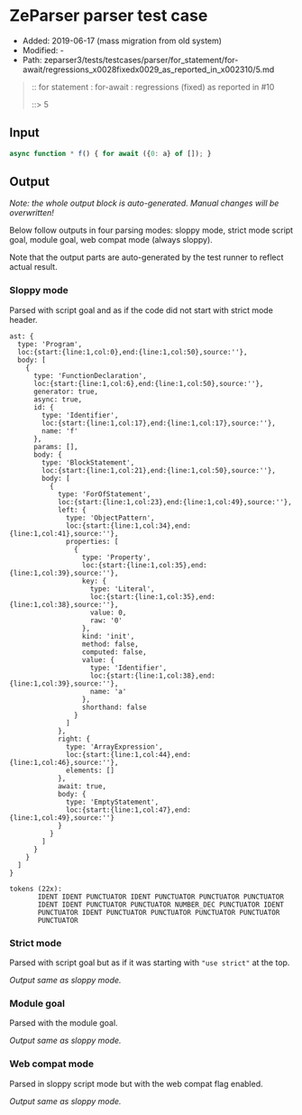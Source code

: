 # ZeParser parser test case

- Added: 2019-06-17 (mass migration from old system)
- Modified: -
- Path: zeparser3/tests/testcases/parser/for_statement/for-await/regressions_x0028fixedx0029_as_reported_in_x002310/5.md

> :: for statement : for-await : regressions (fixed) as reported in #10
>
> ::> 5

## Input

`````js
async function * f() { for await ({0: a} of []); }
`````

## Output

_Note: the whole output block is auto-generated. Manual changes will be overwritten!_

Below follow outputs in four parsing modes: sloppy mode, strict mode script goal, module goal, web compat mode (always sloppy).

Note that the output parts are auto-generated by the test runner to reflect actual result.

### Sloppy mode

Parsed with script goal and as if the code did not start with strict mode header.

`````
ast: {
  type: 'Program',
  loc:{start:{line:1,col:0},end:{line:1,col:50},source:''},
  body: [
    {
      type: 'FunctionDeclaration',
      loc:{start:{line:1,col:6},end:{line:1,col:50},source:''},
      generator: true,
      async: true,
      id: {
        type: 'Identifier',
        loc:{start:{line:1,col:17},end:{line:1,col:17},source:''},
        name: 'f'
      },
      params: [],
      body: {
        type: 'BlockStatement',
        loc:{start:{line:1,col:21},end:{line:1,col:50},source:''},
        body: [
          {
            type: 'ForOfStatement',
            loc:{start:{line:1,col:23},end:{line:1,col:49},source:''},
            left: {
              type: 'ObjectPattern',
              loc:{start:{line:1,col:34},end:{line:1,col:41},source:''},
              properties: [
                {
                  type: 'Property',
                  loc:{start:{line:1,col:35},end:{line:1,col:39},source:''},
                  key: {
                    type: 'Literal',
                    loc:{start:{line:1,col:35},end:{line:1,col:38},source:''},
                    value: 0,
                    raw: '0'
                  },
                  kind: 'init',
                  method: false,
                  computed: false,
                  value: {
                    type: 'Identifier',
                    loc:{start:{line:1,col:38},end:{line:1,col:39},source:''},
                    name: 'a'
                  },
                  shorthand: false
                }
              ]
            },
            right: {
              type: 'ArrayExpression',
              loc:{start:{line:1,col:44},end:{line:1,col:46},source:''},
              elements: []
            },
            await: true,
            body: {
              type: 'EmptyStatement',
              loc:{start:{line:1,col:47},end:{line:1,col:49},source:''}
            }
          }
        ]
      }
    }
  ]
}

tokens (22x):
       IDENT IDENT PUNCTUATOR IDENT PUNCTUATOR PUNCTUATOR PUNCTUATOR
       IDENT IDENT PUNCTUATOR PUNCTUATOR NUMBER_DEC PUNCTUATOR IDENT
       PUNCTUATOR IDENT PUNCTUATOR PUNCTUATOR PUNCTUATOR PUNCTUATOR
       PUNCTUATOR
`````

### Strict mode

Parsed with script goal but as if it was starting with `"use strict"` at the top.

_Output same as sloppy mode._

### Module goal

Parsed with the module goal.

_Output same as sloppy mode._

### Web compat mode

Parsed in sloppy script mode but with the web compat flag enabled.

_Output same as sloppy mode._
